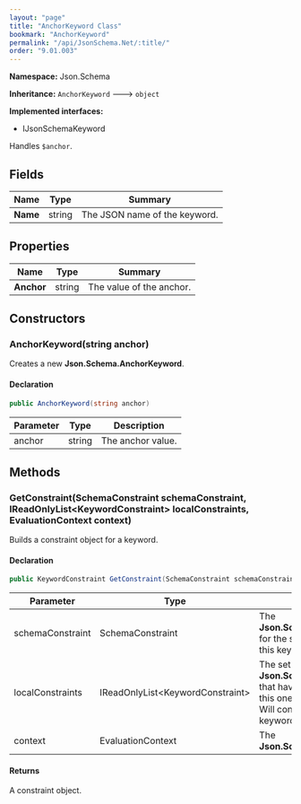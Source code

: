 ```yaml
---
layout: "page"
title: "AnchorKeyword Class"
bookmark: "AnchorKeyword"
permalink: "/api/JsonSchema.Net/:title/"
order: "9.01.003"
---
```

**Namespace:** Json.Schema

**Inheritance:**
`AnchorKeyword`
 🡒 
`object`

**Implemented interfaces:**

- IJsonSchemaKeyword

Handles `$anchor`.

## Fields

| Name | Type | Summary |
|---|---|---|
| **Name** | string | The JSON name of the keyword. |

## Properties

| Name | Type | Summary |
|---|---|---|
| **Anchor** | string | The value of the anchor. |

## Constructors

### AnchorKeyword(string anchor)

Creates a new **Json.Schema.AnchorKeyword**.

#### Declaration

```c#
public AnchorKeyword(string anchor)
```

| Parameter | Type | Description |
|---|---|---|
| anchor | string | The anchor value. |


## Methods

### GetConstraint(SchemaConstraint schemaConstraint, IReadOnlyList\<KeywordConstraint\> localConstraints, EvaluationContext context)

Builds a constraint object for a keyword.

#### Declaration

```c#
public KeywordConstraint GetConstraint(SchemaConstraint schemaConstraint, IReadOnlyList<KeywordConstraint> localConstraints, EvaluationContext context)
```

| Parameter | Type | Description |
|---|---|---|
| schemaConstraint | SchemaConstraint | The **Json.Schema.SchemaConstraint** for the schema object that houses this keyword. |
| localConstraints | IReadOnlyList\<KeywordConstraint\> | The set of other **Json.Schema.KeywordConstraint**s that have been processed prior to this one.<br>Will contain the constraints for keyword dependencies. |
| context | EvaluationContext | The **Json.Schema.EvaluationContext**. |


#### Returns

A constraint object.

